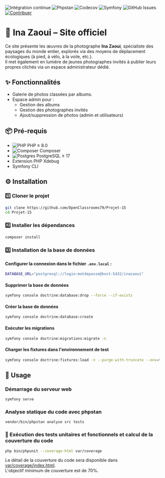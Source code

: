 ![Intégration continue](https://github.com/OpenClassrooms79/Projet-15/actions/workflows/ci.yml/badge.svg)
![Phpstan](https://img.shields.io/badge/phpstan-level%207-green)
![Codecov](https://codecov.io/gh/OpenClassrooms79/Projet-15/branch/main/graph/badge.svg)
![Symfony](https://img.shields.io/badge/Symfony-black?logo=symfony)
![GitHub Issues](https://img.shields.io/github/issues/OpenClassrooms79/Projet-15)
[![Contribuer](https://img.shields.io/badge/CONTRIBUTING-md-blue)](CONTRIBUTING.md)

# 📸 Ina Zaoui – Site officiel

Ce site présente les œuvres de la photographe **Ina Zaoui**, spécialiste des paysages du monde entier, explorés via des
moyens de déplacement écologiques (à pied, à vélo, à la voile, etc.).  
Il met également en lumière de jeunes photographes invités à publier leurs propres clichés via un espace
administrateur dédié.

## ✨ Fonctionnalités

- Galerie de photos classées par albums.
- Espace admin pour :
    - Gestion des albums
    - Gestion des photographes invités
    - Ajout/suppression de photos (admin et utilisateurs)

## 📦 Pré-requis

- ![PHP](https://img.shields.io/badge/php-%23777BB4.svg?&logo=php&logoColor=white) PHP ≥ 8.0
- ![Composer](https://img.shields.io/badge/Composer-885630?logo=composer&logoColor=fff) Composer
- ![Postgres](https://img.shields.io/badge/Postgres-%23316192.svg?logo=postgresql&logoColor=white) PostgreSQL ≥ 17
- Extension PHP Xdebug
- Symfony CLI

## ⚙️ Installation

### 1️⃣ Cloner le projet

```bash
git clone https://github.com/OpenClassrooms79/Projet-15
cd Projet-15
```

### 2️⃣ Installer les dépendances

```bash
composer install
```

### 3️⃣ Installation de la base de données

#### Configurer la connexion dans le fichier `.env.local` :

```bash
DATABASE_URL="postgresql://login:motdepasse@host:5432/inazaoui"
```

#### Supprimer la base de données

```bash
symfony console doctrine:database:drop --force --if-exists
```

#### Créer la base de données

```bash
symfony console doctrine:database:create
```

#### Exécuter les migrations

```bash
symfony console doctrine:migrations:migrate -n
```

#### Charger les fixtures dans l'environnement de test

```bash
symfony console doctrine:fixtures:load -n --purge-with-truncate --env=test
```

## 🚀 Usage

### Démarrage du serveur web

```bash
symfony serve
```

### Analyse statique du code avec phpstan

```bash
vendor/bin/phpstan analyse src tests
```

### 🧪 Exécution des tests unitaires et fonctionnels et calcul de la couverture du code

```bash
php bin/phpunit --coverage-html var/coverage
```

Le détail de la couverture du code sera disponible dans [var/coverage/index.html](var/coverage/index.html).  
L'objectif minimum de couverture est de 70%.